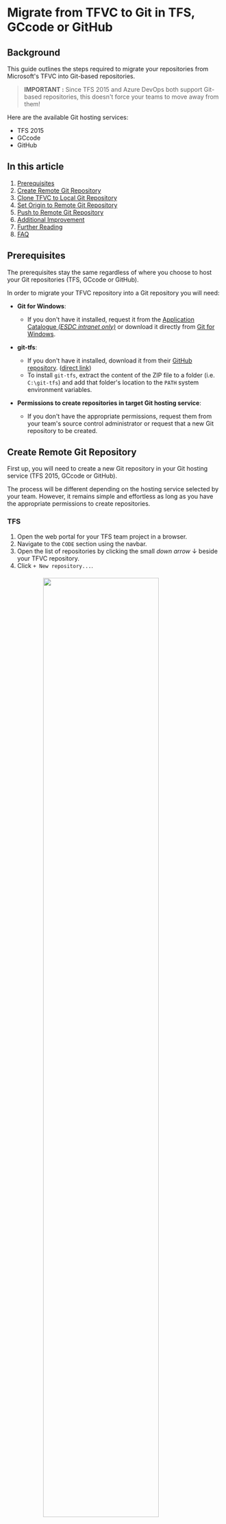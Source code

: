 # Migrate from TFVC to Git in TFS, GCcode or GitHub

## Background

This guide outlines the steps required to migrate your repositories from 
Microsoft's TFVC into Git-based repositories.

> **IMPORTANT :** Since TFS 2015 and Azure DevOps both support Git-based
> repositories, this doesn't force your teams to move away from them!

Here are the available Git hosting services:

* TFS 2015
* GCcode
* GitHub

## In this article

1. [Prerequisites](#prerequisites)
1. [Create Remote Git Repository](#create-remote-git-repository)
1. [Clone TFVC to Local Git Repository](#clone-tfvc-to-local-git-repository)
1. [Set Origin to Remote Git Repository](#connect-to-remote-git-repository)
1. [Push to Remote Git Repository](#push-to-remote-repository)
1. [Additional Improvement](#additional-improvement)
1. [Further Reading](#further-reading)
1. [FAQ](#faq)

## Prerequisites

The prerequisites stay the same regardless of where you choose to host your Git repositories (TFS, GCcode or GitHub).

In order to migrate your TFVC repository into a Git repository you will need:

- **Git for Windows**:
    - If you don't have it installed, request it from the [Application Catalogue *(ESDC intranet only)*](http://srmis-sigdi-iagent.prv/WT-STO/iAgent/AppPortal/en) or download it directly 
    from [Git for Windows](https://gitforwindows.org/).

- **git-tfs**:
    - If you don't have it installed, download it from their [GitHub repository](https://github.com/git-tfs/git-tfs). ([direct link](https://github.com/git-tfs/git-tfs/releases/download/v0.30/GitTfs-0.30.0.zip))
    - To install `git-tfs`, extract the content of the ZIP file to a folder 
    (i.e. `C:\git-tfs`) and add that folder's location to the `PATH` system 
    environment variables.

- **Permissions to create repositories in target Git hosting service**:
    - If you don't have the appropriate permissions, request them from your 
    team's source control administrator or request that a new Git repository 
    to be created.

## Create Remote Git Repository

First up, you will need to create a new Git repository in your Git hosting 
service (TFS 2015, GCcode or GitHub).

The process will be different depending on the hosting service selected by your 
team. However, it remains simple and effortless as long as you have the 
appropriate permissions to create repositories.

### TFS

1. Open the web portal for your TFS team project in a browser.
1. Navigate to the `CODE` section using the navbar.
1. Open the list of repositories by clicking the small *down arrow* ↓ beside your TFVC repository.
1. Click `+ New repository...`. <img src="{{site.url}}/assets/tfvc-to-git/tfvc-to-git-create-repo-tfs1.jpg" style="display: block; margin: auto; margin-top: 20px; margin-bottom: 20px; width: 75%; height: 75%" />
1. By default, Git should already be selected as the `Type`. If not, pick `Git` from the list.
1. Enter the name of your new Git repository. (i.e. `my-git-repo`) <img src="{{site.url}}/assets/tfvc-to-git/tfvc-to-git-create-repo-tfs2.jpg" style="display: block; margin: auto; margin-top: 20px; margin-bottom: 20px; width: 75%; height: 75%" />
1. Finally, click `Create`.

### GCcode

1. Open [GCcode](https://gccode.ssc-spc.gc.ca/) in a browser.
1. On the right side of the navbar, click the `+ (New)` menu and select `New project`. <img src="{{site.url}}/assets/tfvc-to-git/tfvc-to-git-create-repo-gccode1.jpg" style="display: block; margin: auto; margin-top: 20px; margin-bottom: 20px; width: 75%; height: 75%" />
1. Enter the name of your new project (i.e. `Git Playground`). This will automatically fill out the `Project slug`. The project slugs are *URL-friendly* versions of project names.
1. Pick your team's GCcode project for the `Project URL` field.
1. Select the appropriate level of visibility for the project.
> **IMPORTANT :** Keep in mind that GCcode is only accessible on the Government of 
> Canada network. Therefore, `Public` means available to other departments and 
> agencies. For more information about visibility, see "[Public access - Visibility of projects](https://gccode.ssc-spc.gc.ca/help/public_access/public_access)".
1. Finally, click `Create project`.

### GitHub

*Steps will be added shortly.*

## Clone TFVC to Local Git Repository

1. Open a `PowerShell` terminal.
1. Create a folder for your local repositories (i.e. `C:\sources`) and navigate into that folder.
```batch
mkdir c:\sources
cd c:\sources
```
1. Download the `gitignore` template into this folder and rename it to 
`.gitignore` (with a leading `.`). ([direct link]({{site.url}}/assets/tfvc-to-git/gitignore))
1. Find the line with `# TODO: Add items here.` and replace it with items that 
should be ignored during this migration. Good candidates for this include any 
installers, archived release branches, etc. To read more about the patterns to 
match items, see [Git ignore patterns](https://www.atlassian.com/git/tutorials/saving-changes/gitignore#git-ignore-patterns)
from Atlassian.
```bash
# Files, folders or branches to be ignored during TFVC migration. Use the Git 
# ignore patterns to list items.
# https://www.atlassian.com/git/tutorials/saving-changes/gitignore#git-ignore-patterns
dev-tools-installers/
releases/
```
1. Create a folder to clone your Git repository into (i.e. 
`C:\sources\my-git-repo`) and navigate into that folder.
```batch
mkdir c:\sources\my-git-repo
cd c:\sources\my-git-repo
```
1. Clone your TFVC repository from TFS to a local Git repository. Don't forget 
to specify the `.gitignore` file that you copied earlier!
```bash
git tfs quick-clone "http://tfs.intra.dmz:8080/tfs/projectcollection" "$/DevCoP-CdpDev" . --gitignore="c:\sources\.gitignore"
```
> **IMPORTANT :** There is a bug with the latest version of the 
> `libgit2/libgit2sharp` library being used by `git-tfs` which reports an 
> unhandled `System.AccessViolationException` exception. However, this is thrown 
> during the clean-up phase after the migration which doesn't affect the clone 
> process. You can read more about this on the [issue page](https://github.com/git-tfs/git-tfs/issues/1281) 
> for this bug.
1. Add a `.gitignore` file at the root for your solution.
1. Remove secrets or encrypt as necessary.

## Set Origin to Remote Git Repository

### TFS

<img src="{{site.url}}/assets/tfvc-to-git/tfvc-to-git-find-url-tfs.jpg" style="display: block; margin: auto; width: 75%; height: 75%" />

### GCcode

<img src="{{site.url}}/assets/tfvc-to-git/tfvc-to-git-find-url-gccode.jpg" style="display: block; margin: auto; width: 60%; height: 60%" />

### GitHub

*Steps will be added shortly.*

### Connect local Git repository to remote Git repository.

```bash
git remote add origin "http://tfs.intra.dmz:8080/tfs/ProjectCollection/DevCoP-CdpDev/_git/my-new-repo"
git remote set-url origin "http://tfs.intra.dmz:8080/tfs/ProjectCollection/DevCoP-CdpDev/_git/my-new-repo"
```

## Push to Remote Git Repository

- Push local Git repository into remote Git repository.

```bash
git push --all origin
```

## Additional Improvement

###  Productivity tips for your repository.

* Add Git [Templates files](https://github.com/esdc-edsc/template-gabarit) to the Repository
* Add labels with the [ESDC Label Generator](https://github.com/esdc-edsc/label-generator) (for GCcode & GitHub)

## Further Reading

### Learn about Git

* [Git documentation](https://git-scm.com/doc)
* [PluralSight training - Mastering Git](https://app.pluralsight.com/library/courses/mastering-git/)
* [Learn Git branching](https://learngitbranching.js.org/)

### Similar Guides

* [TFS to GCcode](tfs-to-gccode.md)

## FAQ

### Is it possible to migrate the code changeset history from TFSV to Git?

> Did you succeeded?
> Should we do that?

It is possible, and we have successfully done it a few times.
You can use the [GitTFS tool](https://github.com/git-tfs/git-tfs/blob/master/doc/usecases/migrate_tfs_to_git.md).

There is no legal requirements for us to keep source code history, therefore we do not recommend keeping any history in the conversion.
We don't see any value in keeping it because the code is the truth of how the project functions currently (features and bugs included).
If something needs to be changed, it still needs to be changed whether it was codded a specific way in the past for a reason or not.
If the team still is set on keeping history, we suggest you only keep history going back one release, as the conversion will take a very long time.

### Would you recommend to use the Wiki functionality for replacing our current SPECS document using MS Word?

> I saw multiples interesting functionalities like the ReadMe.md (i.e.: for the file project configuration) and the Wiki section in markdown.  
> Personally, I see a lot of pros to use GitLab.
> Centralize everything, any docs at the same place.

**Absolutely!!**

All documentation should be, at a minimum, moved into source control.
This allows you to version your documentation with the code it's documenting.
Taking it a step further to change your documentation to markdown is even better.
That will allow you to track changes through your documentation, and allow you to begin to automate the documentation.

Wikis should be used to document client or user information while documentation related to development or deployments should be kept with the source code itself.
You should also feel free to not use the _Wiki_ itself at all, if all the documentation is in the source control.
If you are not using a Wiki, any client or user documentation should be published to a website;
[GitLab Pages](https://about.gitlab.com/product/pages/) and [GitHub Pages](https://pages.github.com/) are both great services to host this type of documentation.
